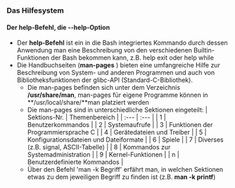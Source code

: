 ### Das Hilfesystem

#### Der help-Befehl, die --help-Option

* Der **help-Befehl** ist ein in die Bash integriertes Kommando durch dessen Anwendung man eine Beschreibung von den verschiedenen Builtin-Funktionen der Bash bekommen kann, z.B. help exit oder help while
* Die Handbuchseiten \(**man-pages** \) bieten eine umfangreiche Hilfe zur Beschreibung von System- und anderen Programmen und auch von Bibliotheksfunktionen der glibc-API \(Standard-C-Bibliothek\).
  * Die man-pages befinden sich unter dem Verzeichnis **/usr/share/man**, man-pages für eigene Programme können in **/usr/local/share/**man platziert werden
  * Die man-pages sind in unterschiedliche Sektionen eingeteilt:
    | Sektions-Nr. | Themenbereich |
    | :--- | :--- |
    | 1 | Benutzerkommandos |
    | 2 | Systemaufrufe |
    | 3 | Funktionen der Programmiersprache C |
    | 4 | Gerätedateien und Treiber |
    | 5 | Konfigurationsdateien und Dateiformate |
    | 6 | Spiele |
    | 7 | Diverses \(z.B. signal, ASCII-Tabelle\) |
    | 8 | Kommandos zur Systemadministration |
    | 9 | Kernel-Funktionen |
    | n | Benutzerdefinierte Kommandos |
  * Über den Befehl 'man -k Begriff' erfährt man, in welchen Sektionen etwas zu dem jeweiligen Begriff zu finden ist (z.B. **man -k printf**)



